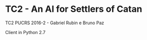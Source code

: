 # TC2 - An AI for Settlers of Catan

TC2 PUCRS 2016-2 - Gabriel Rubin e Bruno Paz

Client in Python 2.7